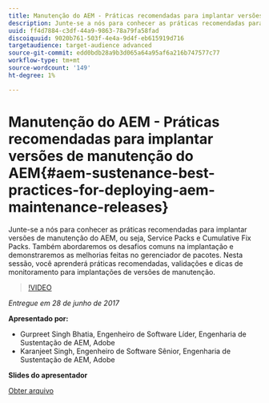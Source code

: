 ```yaml
---
title: Manutenção do AEM - Práticas recomendadas para implantar versões de manutenção do AEM
description: Junte-se a nós para conhecer as práticas recomendadas para implantar versões de manutenção do AEM, ou seja, Service Packs e Cumulative Fix Packs. Também abordaremos os desafios comuns na implantação e demonstraremos as melhorias feitas no gerenciador de pacotes. Nesta sessão, você aprenderá práticas recomendadas, validações e dicas de monitoramento para implantações de versões de manutenção.
uuid: ff4d7884-c3df-44a9-9863-78a79fa58fad
discoiquuid: 9020b761-503f-4e4a-9d4f-eb615919d716
targetaudience: target-audience advanced
source-git-commit: edd0bdb28a9b3d065a64a95af6a216b747577c77
workflow-type: tm+mt
source-wordcount: '149'
ht-degree: 1%

---
```


# Manutenção do AEM - Práticas recomendadas para implantar versões de manutenção do AEM{#aem-sustenance-best-practices-for-deploying-aem-maintenance-releases}

Junte-se a nós para conhecer as práticas recomendadas para implantar versões de manutenção do AEM, ou seja, Service Packs e Cumulative Fix Packs. Também abordaremos os desafios comuns na implantação e demonstraremos as melhorias feitas no gerenciador de pacotes. Nesta sessão, você aprenderá práticas recomendadas, validações e dicas de monitoramento para implantações de versões de manutenção.

>[!VIDEO](https://video.tv.adobe.com/v/18982/?quality=9)

*Entregue em 28 de junho de 2017*

**Apresentado por:**

* Gurpreet Singh Bhatia, Engenheiro de Software Líder, Engenharia de Sustentação de AEM, Adobe
* Karanjeet Singh, Engenheiro de Software Sênior, Engenharia de Sustentação de AEM, Adobe

**Slides do apresentador**

[Obter arquivo](assets/aem-sustenance-best-practices-gems.pdf)
<!--
[Get back to the Overview](https://helpx.adobe.com/experience-manager/kt/eseminars/gems/aem-index.html)
-->
